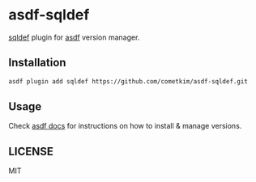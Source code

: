 # asdf-sqldef

[sqldef](https://sqldef.github.io/) plugin for [asdf](https://asdf-vm.com) version manager.

## Installation

```bash
asdf plugin add sqldef https://github.com/cometkim/asdf-sqldef.git
```

## Usage

Check [asdf docs](https://github.com/asdf-vm/asdf) for instructions on how to install & manage versions.

## LICENSE

MIT
